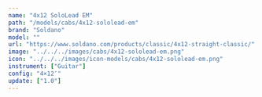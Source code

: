 ```yaml
---
name: "4x12 SoloLead EM"
path: "/models/cabs/4x12-sololead-em"
brand: "Soldano"
model: ""
url: "https://www.soldano.com/products/classic/4x12-straight-classic/"
image: "../../../images/cabs/4x12-sololead-em.png"
icon: "../../../images/icon-models/cabs/4x12-sololead-em.png"
instrument: ["Guitar"]
config: "4×12″"
update: ["1.0"]
---
```

